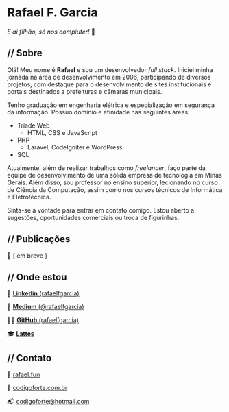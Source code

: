 # Rafael F. Garcia

_E ai filhão, só nos compiuter!_ 🤙

## // Sobre

Olá! Meu nome é **Rafael** e sou um desenvolvedor _full stack_. Iniciei minha jornada na área de desenvolvimento em 2006, participando de diversos projetos, com destaque para o desenvolvimento de sites institucionais e portais destinados a prefeituras e câmaras municipais.

Tenho graduação em engenharia elétrica e especialização em segurança da informação. Possuo domínio e afinidade nas seguintes áreas:

-   Tríade Web
    -   HTML, CSS e JavaScript
-   PHP
    -   Laravel, CodeIgniter e WordPress
-   SQL

Atualmente, além de realizar trabalhos como _freelancer_, faço parte da equipe de desenvolvimento de uma sólida empresa de tecnologia em Minas Gerais. Além disso, sou professor no ensino superior, lecionando no curso de Ciência da Computação, assim como nos cursos técnicos de Informática e Eletrotécnica.

Sinta-se à vontade para entrar em contato comigo. Estou aberto a sugestões, oportunidades comerciais ou troca de figurinhas.

## // Publicações

👀 [ em breve ]

## // Onde estou

💼 [**Linkedin** (rafaelfgarcia)](https://linkedin.com/in/rafaelfgarcia)

📝 [**Medium** (@rafaelfgarcia)](https://medium.com/@rafaelfgarcia)

👨‍💻 [**GitHub** (rafaelfgarcia)](https://github.com/rafaelfgarcia)

🎓 [**Lattes**](http://lattes.cnpq.br/4056670559510809)

## // Contato

🔗 [rafael.fun](https://rafael.fun)

🔗 [codigoforte.com.br](https://codigoforte.com.br)

📬 codigoforte@hotmail.com
